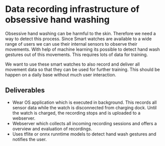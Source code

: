 # Data recording infrastructure of obsessive hand washing

Obsessive hand washing can be harmful to the skin. Therefore we need a way to detect this process. Since Smart watches are available to a wide range of users we can use their internal sensors to observe their movements. With help of machine learning its possible to detect hand wash gestures out of this movements. This requires lots of data for training.

We want to use these smart watches to also record and deliver all movement data so that they can be used for further training. This should be happen on a daily base without much user interaction.



## Deliverables
- Wear OS application which is executed in background. This records all sensor data while the watch is disconnected from charging dock. Until the watch is charged, the recording stops and is uploaded to a webserver.
- Webserver which collects all incoming recording sessions and offers a overview and evaluation of recordings.
- Uses tflite or onnx runntime models to detect hand wash gestures and notifies the user.
